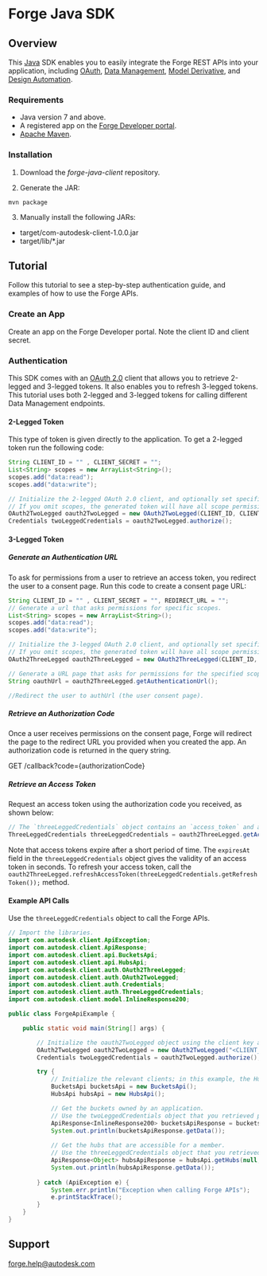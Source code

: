 # Forge Java SDK

## Overview
This [Java](https://java.com/) SDK enables you to easily integrate the Forge REST APIs into your application,
including <a href="https://developer.autodesk.com/en/docs/oauth/v2/overview/" target="_blank">OAuth</a>, <a href="https://developer.autodesk.com/en/docs/data/v2/overview/" target="_blank">Data Management</a>, <a href="https://developer.autodesk.com/en/docs/model-derivative/v2/overview/" target="_blank">Model Derivative</a>, and <a href="https://developer.autodesk.com/en/docs/design-automation/v2/overview/" target="_blank">Design Automation</a>.

### Requirements
* Java version 7 and above.
* A registered app on the <a href="https://developer.autodesk.com/myapps" target="_blank">Forge Developer portal</a>.
* [Apache Maven](https://maven.apache.org/).

### Installation
1) Download the *forge-java-client* repository.

2) Generate the JAR:

```shell
mvn package
```

3) Manually install the following JARs:

* target/com-autodesk-client-1.0.0.jar
* target/lib/*.jar

## Tutorial
Follow this tutorial to see a step-by-step authentication guide, and examples of how to use the Forge APIs.

### Create an App
Create an app on the Forge Developer portal. Note the client ID and client secret.

### Authentication
This SDK comes with an <a href="https://developer.autodesk.com/en/docs/oauth/v2/overview/" target="_blank">OAuth 2.0</a> client that allows you to retrieve 2-legged and 3-legged tokens. It also enables you to refresh 3-legged tokens. This tutorial uses both 2-legged and 3-legged tokens for calling different Data Management endpoints.


#### 2-Legged Token

This type of token is given directly to the application.
To get a 2-legged token run the following code:

``` Java
String CLIENT_ID = "" , CLIENT_SECRET = "";
List<String> scopes = new ArrayList<String>();
scopes.add("data:read");
scopes.add("data:write");

// Initialize the 2-legged OAuth 2.0 client, and optionally set specific scopes.
// If you omit scopes, the generated token will have all scope permissions.
OAuth2TwoLegged oauth2TwoLegged = new OAuth2TwoLegged(CLIENT_ID, CLIENT_SECRET, scopes);
Credentials twoLeggedCredentials = oauth2TwoLegged.authorize();
```

#### 3-Legged Token
##### Generate an Authentication URL

To ask for permissions from a user to retrieve an access token, you
redirect the user to a consent page. Run this code to create a consent page URL:

``` Java
String CLIENT_ID = "" , CLIENT_SECRET = "", REDIRECT_URL = "";
// Generate a url that asks permissions for specific scopes.
List<String> scopes = new ArrayList<String>();
scopes.add("data:read");
scopes.add("data:write");

// Initialize the 3-legged OAuth 2.0 client, and optionally set specific scopes.
// If you omit scopes, the generated token will have all scope permissions.
OAuth2ThreeLegged oauth2ThreeLegged = new OAuth2ThreeLegged(CLIENT_ID, CLIENT_SECRET, REDIRECT_URL, scopes);

// Generate a URL page that asks for permissions for the specified scopes.
String oauthUrl = oauth2ThreeLegged.getAuthenticationUrl();

//Redirect the user to authUrl (the user consent page).
```

##### Retrieve an Authorization Code

Once a user receives permissions on the consent page, Forge will redirect
the page to the redirect URL you provided when you created the app. An authorization code is returned in the query string.

GET /callback?code={authorizationCode}

##### Retrieve an Access Token

Request an access token using the authorization code you received, as shown below:

``` Java
// The `threeLeggedCredentials` object contains an `access_token` and an optional `refresh_token` that you can use to call the endpoints.
ThreeLeggedCredentials threeLeggedCredentials = oauth2ThreeLegged.getAccessToken(authorizationCode);
```

Note that access tokens expire after a short period of time. The `expiresAt` field in the `threeLeggedCredentials` object gives the validity of an access token in seconds. To refresh your access token, call the `oauth2ThreeLegged.refreshAccessToken(threeLeggedCredentials.getRefreshToken());` method.


#### Example API Calls

Use the `threeLeggedCredentials` object to call the Forge APIs.

```java
// Import the libraries.
import com.autodesk.client.ApiException;
import com.autodesk.client.ApiResponse;
import com.autodesk.client.api.BucketsApi;
import com.autodesk.client.api.HubsApi;
import com.autodesk.client.auth.OAuth2ThreeLegged;
import com.autodesk.client.auth.OAuth2TwoLegged;
import com.autodesk.client.auth.Credentials;
import com.autodesk.client.auth.ThreeLeggedCredentials;
import com.autodesk.client.model.InlineResponse200;

public class ForgeApiExample {

    public static void main(String[] args) {

        // Initialize the oauth2TwoLegged object using the client key and client secret you received when creating the app on the Forge Developer portal:
        OAuth2TwoLegged oauth2TwoLegged = new OAuth2TwoLegged("<CLIENT_ID>", "<CLIENT_SECRET>", null);
        Credentials twoLeggedCredentials = oauth2TwoLegged.authorize();

        try {
            // Initialize the relevant clients; in this example, the Hubs and Buckets clients (part of the Data Management API).
            BucketsApi bucketsApi = new BucketsApi();
            HubsApi hubsApi = new HubsApi();

            // Get the buckets owned by an application.
            // Use the twoLeggedCredentials object that you retrieved previously.
            ApiResponse<InlineResponse200> bucketsApiResponse = bucketsApi.getBuckets(null, null, null, twoLeggedCredentials);
            System.out.println(bucketsApiResponse.getData());
            
            // Get the hubs that are accessible for a member.
            // Use the threeLeggedCredentials object that you retrieved previously.
            ApiResponse<Object> hubsApiResponse = hubsApi.getHubs(null, null, threeLeggedCredentials);
            System.out.println(hubsApiResponse.getData());
            
        } catch (ApiException e) {
            System.err.println("Exception when calling Forge APIs");
            e.printStackTrace();
        }
    }
}
```

## Support

forge.help@autodesk.com

